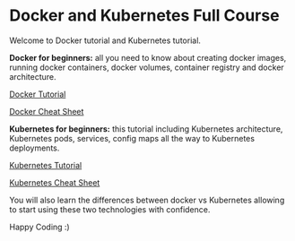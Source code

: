 # Docker and Kubernetes Full Course

Welcome to Docker tutorial and Kubernetes tutorial. 

**Docker for beginners:** all you need to know about creating docker images, running docker containers, docker volumes, container registry and docker architecture.

 [Docker Tutorial](Docker.md)
 
 [Docker Cheat Sheet](Docker_Cheat_Sheet.md)

**Kubernetes for beginners:** this tutorial including Kubernetes architecture, Kubernetes pods, services, config maps all the way to Kubernetes deployments. 

[Kubernetes Tutorial](Kubernetes.md)

[Kubernetes Cheat Sheet](Kubernetes_Cheat_Sheet.md)

You will also learn the differences between docker vs Kubernetes allowing to start using these two technologies with confidence.

Happy Coding :)
